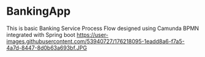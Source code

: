 # BankingApp
This is basic Banking Service Process Flow designed using Camunda BPMN integrated with Spring boot
https://user-images.githubusercontent.com/53940727/176218095-1eadd8a6-f7a5-4a7d-8447-8d0b63a693bf.JPG
